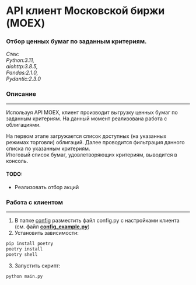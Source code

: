 # API клиент Московской биржи (MOEX)
### Отбор ценных бумаг по заданным критериям. 
*Стек:  
Python:3.11,  
aiohttp:3.8.5,  
Pandas:2.1.0,  
Pydantic:2.3.0*
####
### Описание

---
 
Используя API MOEX, клиент производит выгрузку ценных бумаг по заданным критериям.
На данный момент реализована работа с облигациями.  

На первом этапе загружается список доступных (на указанных режимах торговли) облигаций.
Далее проводится фильтрация данного списка по указанным критериям.  
Итоговый список бумаг, удовлетворяющих критериям, выводится в консоль.
####
#### TODO:
* Реализовать отбор акций
### Работа с клиентом

---
1. В папке [config](config) разместить файл config.py с настройками клиента (см. файл **[config_example.py](config/config_example.py)**)
2. Установить зависимости:
```python
pip install poetry
poetry install
poetry shell
```
3. Запустить скрипт:

```python
python main.py
```